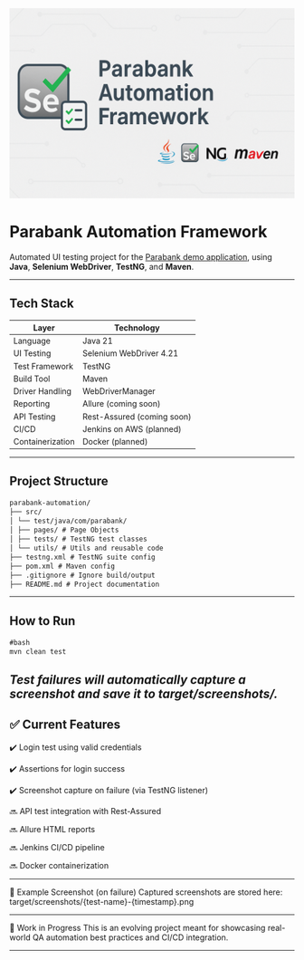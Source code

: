 ![Parabank Automation Framework Banner](assets/para_banner.png)

# Parabank Automation Framework

Automated UI testing project for the [Parabank demo application](https://parabank.parasoft.com/parabank/index.htm), using **Java**, **Selenium WebDriver**, **TestNG**, and **Maven**.

---
## Tech Stack

| Layer           | Technology                      |
|----------------|----------------------------------|
| Language        | Java 21                         |
| UI Testing      | Selenium WebDriver 4.21         |
| Test Framework  | TestNG                          |
| Build Tool      | Maven                           |
| Driver Handling | WebDriverManager                |
| Reporting       | Allure (coming soon)            |
| API Testing     | Rest-Assured (coming soon)      |
| CI/CD           | Jenkins on AWS (planned)        |
| Containerization| Docker (planned)                |

---
## Project Structure
```
parabank-automation/
├── src/
│ └── test/java/com/parabank/
│ ├── pages/ # Page Objects
│ ├── tests/ # TestNG test classes
│ └── utils/ # Utils and reusable code
├── testng.xml # TestNG suite config
├── pom.xml # Maven config
├── .gitignore # Ignore build/output
├── README.md # Project documentation
```
---

## How to Run

```
#bash
mvn clean test
```
_Test failures will automatically capture a screenshot and save it to target/screenshots/._
---

## ✅ Current Features

✔️ Login test using valid credentials

✔️ Assertions for login success

✔️ Screenshot capture on failure (via TestNG listener)

🔜 API test integration with Rest-Assured

🔜 Allure HTML reports

🔜 Jenkins CI/CD pipeline

🔜 Docker containerization

---
📸 Example Screenshot (on failure)
Captured screenshots are stored here:
target/screenshots/{test-name}-{timestamp}.png

---

🚧 Work in Progress
This is an evolving project meant for showcasing real-world QA automation best practices and CI/CD integration.

---